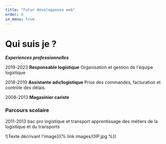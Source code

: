 ```yaml
---
title: "Futur développeuse web"
order: 0
in_menu: true
---
```

# Qui suis je ?

**_Experiences professionnelles_**

2019-2023
**Responsable logistique**
Organisation et gestion de l'équipe logistique

2018-2019
**Assistante adv/logistique**
Prise des commandes, facturation et contrôle des délais.

2008-2013
**Magasinier cariste**

### Parcours scolaire
2011-2013
bac pro logistique et transport
apprentissage des métiers de la logistique et du transports 

![Texte décrivant l'image]({% link images/OIP.jpg %}) 